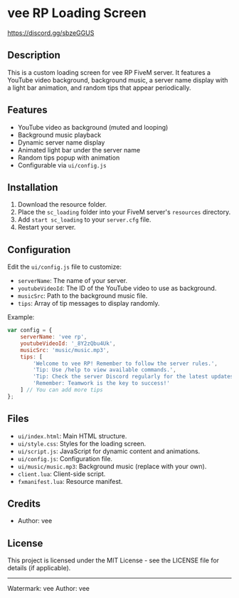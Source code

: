 # vee RP Loading Screen
https://discord.gg/sbzeGGUS
## Description

This is a custom loading screen for vee RP FiveM server. It features a YouTube video background, background music, a server name display with a light bar animation, and random tips that appear periodically.

## Features

- YouTube video as background (muted and looping)
- Background music playback
- Dynamic server name display
- Animated light bar under the server name
- Random tips popup with animation
- Configurable via `ui/config.js`

## Installation

1. Download the resource folder.
2. Place the `sc_loading` folder into your FiveM server's `resources` directory.
3. Add `start sc_loading` to your `server.cfg` file.
4. Restart your server.

## Configuration

Edit the `ui/config.js` file to customize:

- `serverName`: The name of your server.
- `youtubeVideoId`: The ID of the YouTube video to use as background.
- `musicSrc`: Path to the background music file.
- `tips`: Array of tip messages to display randomly.

Example:
```javascript
var config = {
    serverName: 'vee rp',
    youtubeVideoId: '_8Y2zQbu4Uk',
    musicSrc: 'music/music.mp3',
    tips: [
        'Welcome to vee RP! Remember to follow the server rules.',
        'Tip: Use /help to view available commands.',
        'Tip: Check the server Discord regularly for the latest updates.',
        'Remember: Teamwork is the key to success!'
    ] // You can add more tips
};
```

## Files

- `ui/index.html`: Main HTML structure.
- `ui/style.css`: Styles for the loading screen.
- `ui/script.js`: JavaScript for dynamic content and animations.
- `ui/config.js`: Configuration file.
- `ui/music/music.mp3`: Background music (replace with your own).
- `client.lua`: Client-side script.
- `fxmanifest.lua`: Resource manifest.

## Credits

- Author: vee

## License

This project is licensed under the MIT License - see the LICENSE file for details (if applicable).

---

Watermark: vee Author: vee
